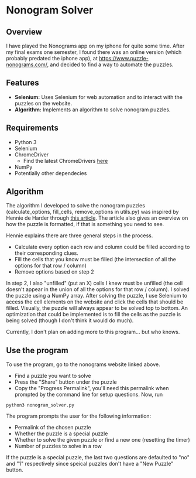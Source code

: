 # Nonogram Solver

## Overview

I have played the Nonograms app on my iphone for quite some time. After my final exams one semester, I found there was an online version (which probably predated the iphone app), at https://www.puzzle-nonograms.com/, and decided to find a way to automate the puzzles.

## Features

- **Selenium:** Uses Selenium for web automation and to interact with the puzzles on the website.
- **Algorithm:** Implements an algorithm to solve nonogram puzzles.

## Requirements

- Python 3
- Selenium
- ChromeDriver
    - Find the latest ChromeDrivers [here](https://googlechromelabs.github.io/chrome-for-testing/#stable)
- NumPy
- Potentially other dependecies

## Algorithm

The algorithm I developed to solve the nonogram puzzles (calculate_options, fill_cells, remove_options in utils.py) was inspired by Hennie de Harder through [this article](https://towardsdatascience.com/solving-nonograms-with-120-lines-of-code-a7c6e0f627e4). The article also gives an overview on how the puzzle is formatted, if that is something you need to see.

Hennie explains there are three general steps in the process.
- Calculate every option each row and column could be filled according to their corresponding clues.
- Fill the cells that you know must be filled (the intersection of all the options for that row / column)
- Remove options based on step 2

In step 2, I also "unfilled" (put an X) cells I knew must be unfilled (the cell doesn't appear in the union of all the options for that row / column).
I solved the puzzle using a NumPy array. After solving the puzzle, I use Selenium to access the cell elements on the website and click the cells that should be filled. Visually, the puzzle will always appear to be solved top to bottom. An optimization that could be implemented is to fill the cells as the puzzle is being solved (though I don't think it would do much).
  
Currently, I don't plan on adding more to this program... but who knows.

## Use the program

To use the program, go to the nonograms website linked above.
- Find a puzzle you want to solve
- Press the "Share" button under the puzzle
- Copy the "Progress Permalink", you'll need this permalink when prompted by the command line for setup questions.
Now, run
```
python3 nonogram_solver.py
```
The program prompts the user for the following information:
- Permalink of the chosen puzzle
- Whether the puzzle is a special puzzle
- Whether to solve the given puzzle or find a new one (resetting the timer)
- Number of puzzles to solve in a row

If the puzzle is a special puzzle, the last two questions are defaulted to "no" and "1" respectively since speical puzzles don't have a "New Puzzle" button.
